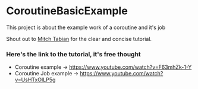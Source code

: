 # CoroutineBasicExample
This project is about the example work of a coroutine and it's job

Shout out to [Mitch Tabian](https://codingwithmitch.com/) for the clear and concise tutorial.

### Here's the link to the tutorial, it's free thought
* Coroutine example -> https://www.youtube.com/watch?v=F63mhZk-1-Y
* Coroutine Job example -> https://www.youtube.com/watch?v=UsHTxOILP5g
